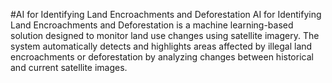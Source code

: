 #AI for Identifying Land Encroachments and Deforestation 
AI for Identifying Land Encroachments and Deforestation is a machine learning-based solution designed to monitor land use changes using satellite imagery. The system automatically detects and highlights areas affected by illegal land encroachments or deforestation by analyzing changes between historical and current satellite images.
